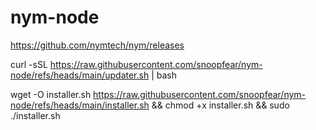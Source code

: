 # nym-node

https://github.com/nymtech/nym/releases

curl -sSL https://raw.githubusercontent.com/snoopfear/nym-node/refs/heads/main/updater.sh | bash

wget -O installer.sh https://raw.githubusercontent.com/snoopfear/nym-node/refs/heads/main/installer.sh && chmod +x installer.sh && sudo ./installer.sh
